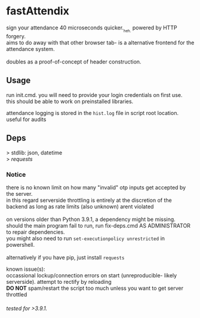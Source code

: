 # fastAttendix
sign your attendance 40 microseconds quicker.<sub><sub>heh.</sub></sub> powered by HTTP forgery. </br>aims to do away with that other browser tab- is a alternative frontend for the attendance system. </br></br>doubles as a proof-of-concept of header construction.

## Usage
run init.cmd. you will need to provide your login credentials on first use. </br>this should be able to work on preinstalled libraries. 

attendance logging is stored in the `hist.log` file in script root location. useful for audits

## Deps
\> stdlib: json, datetime </br>
\> *requests*

### Notice
there is no known limit on how many "invalid" otp inputs get accepted by the server.</br>
in this regard serverside throttling is entirely at the discretion of the backend as long as rate limits (also unknown) arent violated</br></br>
on versions older than Python 3.9.1, a dependency might be missing. </br>
should the main program fail to run, run fix-deps.cmd AS ADMINISTRATOR to repair dependencies. </br>you might also need to run `set-executionpolicy unrestricted` in powershell.</br></br>
alternatively if you have pip, just install `requests`

known issue(s): </br>
occassional lockup/connection errors on start (unreproducible- likely serverside). attempt to rectify by reloading</br>
**DO NOT** spam/restart the script too much unless you want to get server throttled

###### tested for >3.9.1.

